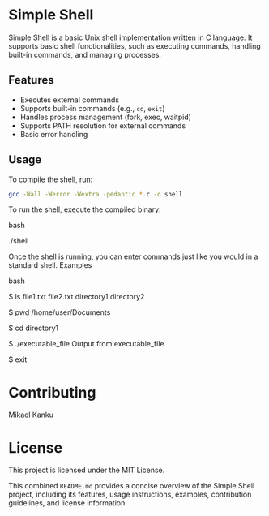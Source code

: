 # Simple Shell

Simple Shell is a basic Unix shell implementation written in C language. It supports basic shell functionalities, such as executing commands, handling built-in commands, and managing processes.

## Features

- Executes external commands
- Supports built-in commands (e.g., `cd`, `exit`)
- Handles process management (fork, exec, waitpid)
- Supports PATH resolution for external commands
- Basic error handling

## Usage

To compile the shell, run:

```bash
gcc -Wall -Werror -Wextra -pedantic *.c -o shell
```

To run the shell, execute the compiled binary:

bash

./shell

Once the shell is running, you can enter commands just like you would in a standard shell.
Examples

bash

$ ls
file1.txt  file2.txt  directory1  directory2

$ pwd
/home/user/Documents

$ cd directory1

$ ./executable_file
Output from executable_file

$ exit

# Contributing
Mikael Kanku

# License

This project is licensed under the MIT License.



This combined `README.md` provides a concise overview of the Simple Shell project, including its features, usage instructions, examples, contribution guidelines, and license information.

